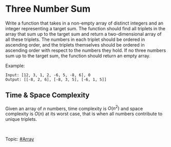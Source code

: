 # Three Number Sum

Write a function that takes in a non-empty array of distinct integers and an integer representing a
target sum. The function should find all triplets in the array that sum up to the target sum and
return a two-dimensional array of all these triplets. The numbers in each triplet should be ordered
in ascending order, and the triplets themselves should be ordered in ascending order with respect to
the numbers they hold. If no three numbers sum up to the target sum, the function should return an
empty array.

Example:

```
Input: [12, 3, 1, 2, -6, 5, -8, 6], 0
Output: [[-8, 2, 6], [-8, 3, 5], [-6, 1, 5]]
```

## Time & Space Complexity

Given an array of $n$ numbers, time complexity is $O(n^2)$ and space complexity is $O(n)$ at its
worst case, that is when all numbers contribute to unique triplets.

</br>

Topic: [#Array]()
